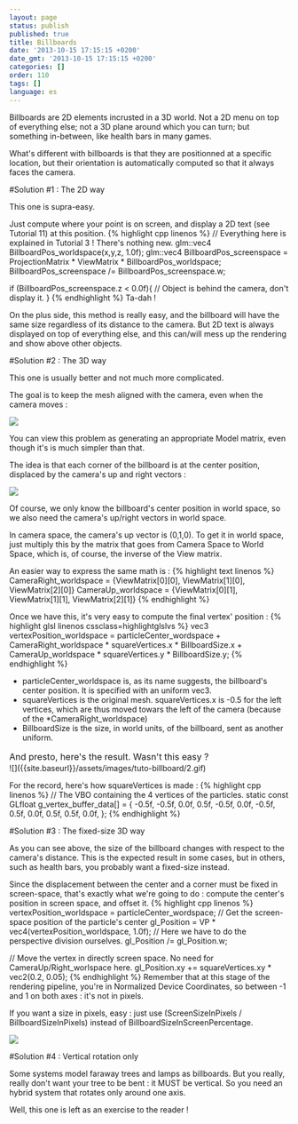 ```yaml
---
layout: page
status: publish
published: true
title: Billboards
date: '2013-10-15 17:15:15 +0200'
date_gmt: '2013-10-15 17:15:15 +0200'
categories: []
order: 110
tags: []
language: es
---
```


Billboards are 2D elements incrusted in a 3D world. Not a 2D menu on top of everything else; not a 3D plane around which you can turn; but something in-between, like health bars in many games.

What's different with billboards is that they are positionned at a specific location, but their orientation is automatically computed so that it always faces the camera.

 

#Solution #1 : The 2D way

This one is supra-easy.

Just compute where your point is on screen, and display a 2D text (see Tutorial 11) at this position.
{% highlight cpp linenos %}
// Everything here is explained in Tutorial 3 ! There's nothing new.
glm::vec4 BillboardPos_worldspace(x,y,z, 1.0f);
glm::vec4 BillboardPos_screenspace = ProjectionMatrix * ViewMatrix * BillboardPos_worldspace;
BillboardPos_screenspace /= BillboardPos_screenspace.w;

if (BillboardPos_screenspace.z < 0.0f){
    // Object is behind the camera, don't display it.
}
{% endhighlight %}
Ta-dah !

On the plus side, this method is really easy, and the billboard will have the same size regardless of its distance to the camera. But 2D text is always displayed on top of everything else, and this can/will mess up the rendering and show above other objects.

 

#Solution #2 : The 3D way

This one is usually better and not much more complicated.

The goal is to keep the mesh aligned with the camera, even when the camera moves :

![]({{site.baseurl}}/assets/images/tuto-billboard/2a.gif)


You can view this problem as generating an appropriate Model matrix, even though it's is much simpler than that.

The idea is that each corner of the billboard is at the center position, displaced by the camera's up and right vectors :

 

![]({{site.baseurl}}/assets/images/tuto-billboard/principle.png)


 

Of course, we only know the billboard's center position in world space, so we also need the camera's up/right vectors in world space.

In camera space, the camera's up vector is (0,1,0). To get it in world space, just multiply this by the matrix that goes from Camera Space to World Space, which is, of course, the inverse of the View matrix.

An easier way to express the same math is :
{% highlight text linenos %}
CameraRight_worldspace = {ViewMatrix[0][0], ViewMatrix[1][0], ViewMatrix[2][0]}
CameraUp_worldspace = {ViewMatrix[0][1], ViewMatrix[1][1], ViewMatrix[2][1]}
{% endhighlight %}
 

Once we have this, it's very easy to compute the final vertex' position :
{% highlight glsl linenos cssclass=highlightglslvs %}
vec3 vertexPosition_worldspace =
    particleCenter_wordspace
    + CameraRight_worldspace * squareVertices.x * BillboardSize.x
    + CameraUp_worldspace * squareVertices.y * BillboardSize.y;
{% endhighlight %}

* particleCenter_worldspace is, as its name suggests, the billboard's center position. It is specified with an uniform vec3.
* squareVertices is the original mesh. squareVertices.x is -0.5 for the left vertices, which are thus moved towars the left of the camera (because of the *CameraRight_worldspace)
* BillboardSize is the size, in world units, of the billboard, sent as another uniform.

<div><span style="font-size: medium;"><span style="line-height: 24px;">And presto, here's the result. Wasn't this easy ? </span></span><span style="font-size: 16px;"> </span></div>
![]({{site.baseurl}}/assets/images/tuto-billboard/2.gif)


 

For the record, here's how squareVertices is made :
{% highlight cpp linenos %}
// The VBO containing the 4 vertices of the particles.
 static const GLfloat g_vertex_buffer_data[] = {
 -0.5f, -0.5f, 0.0f,
 0.5f, -0.5f, 0.0f,
 -0.5f, 0.5f, 0.0f,
 0.5f, 0.5f, 0.0f,
 };
{% endhighlight %}
 

#Solution #3 : The fixed-size 3D way

As you can see above, the size of the billboard changes with respect to the camera's distance. This is the expected result in some cases, but in others, such as health bars, you probably want a fixed-size instead.

Since the displacement between the center and a corner must be fixed in screen-space, that's exactly what we're going to do : compute the center's position in screen space, and offset it.
{% highlight cpp linenos %}
vertexPosition_worldspace = particleCenter_wordspace;
// Get the screen-space position of the particle's center
gl_Position = VP * vec4(vertexPosition_worldspace, 1.0f);
// Here we have to do the perspective division ourselves.
gl_Position /= gl_Position.w;

// Move the vertex in directly screen space. No need for CameraUp/Right_worlspace here.
gl_Position.xy += squareVertices.xy * vec2(0.2, 0.05);
{% endhighlight %}
Remember that at this stage of the rendering pipeline, you're in Normalized Device Coordinates, so between -1 and 1 on both axes : it's not in pixels.

If you want a size in pixels, easy : just use (ScreenSizeInPixels / BillboardSizeInPixels) instead of BillboardSizeInScreenPercentage.

 

![]({{site.baseurl}}/assets/images/tuto-billboard/3.gif)


 

#Solution #4 : Vertical rotation only

Some systems model faraway trees and lamps as billboards. But you really, really don't want your tree to be bent : it MUST be vertical. So you need an hybrid system that rotates only around one axis.

Well, this one is left as an exercise to the reader !

 

 
